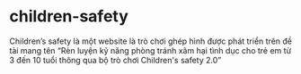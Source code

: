 # children-safety
Children’s safety là một website là trò chơi ghép hình được phát triển trên đề tài mang tên “Rèn luyện kỹ năng phòng tránh xâm hại tình dục cho trẻ em từ 3 đến 10 tuổi thông qua bộ trò chơi Children's safety 2.0”
